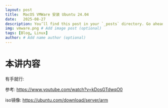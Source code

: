 ```yaml
---
layout: post
title:  MacOS VMWare 安装 Ubuntu 24.04
date:   2025-08-27
description: You’ll find this post in your `_posts` directory. Go ahead and edit it and re-build the site to see your changes. # Add post description (optional)
img: vmware.png # Add image post (optional)
tags: [Blog, Linux]
author: # Add name author (optional)
---
```

# 本讲内容

有手就行:

参考: <https://www.youtube.com/watch?v=kDosGTdwqO0>

iso镜像: <https://ubuntu.com/download/server/arm>

